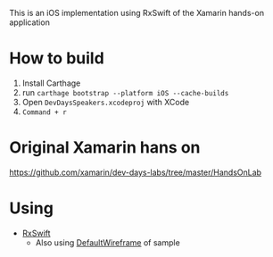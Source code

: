 
This is an iOS implementation using RxSwift of the Xamarin hands-on application

# How to build

1. Install Carthage
2. run `carthage bootstrap --platform iOS --cache-builds`
3. Open `DevDaysSpeakers.xcodeproj` with XCode
4. `Command + r`

# Original Xamarin hans on

https://github.com/xamarin/dev-days-labs/tree/master/HandsOnLab


# Using

* [RxSwift](https://github.com/ReactiveX/RxSwift)
    * Also using [DefaultWireframe](https://github.com/ReactiveX/RxSwift/blob/master/RxExample/RxExample/Services/Wireframe.swift) of sample
